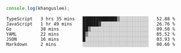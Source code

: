 ```js
console.log(khanguslee);
```

<!--START_SECTION:waka-->

```text
TypeScript   3 hrs 35 mins   █████████████▒░░░░░░░░░░░   52.88 %
JavaScript   1 hr 49 mins    ██████▓░░░░░░░░░░░░░░░░░░   26.76 %
Go           38 mins         ██▒░░░░░░░░░░░░░░░░░░░░░░   09.50 %
YAML         22 mins         █▒░░░░░░░░░░░░░░░░░░░░░░░   05.52 %
JSON         16 mins         █░░░░░░░░░░░░░░░░░░░░░░░░   03.93 %
Markdown     2 mins          ░░░░░░░░░░░░░░░░░░░░░░░░░   00.66 %
```

<!--END_SECTION:waka-->

<!--
**khanguslee/khanguslee** is a ✨ _special_ ✨ repository because its `README.md` (this file) appears on your GitHub profile.

Here are some ideas to get you started:

- 🔭 I’m currently working on ...
- 🌱 I’m currently learning ...
- 👯 I’m looking to collaborate on ...
- 🤔 I’m looking for help with ...
- 💬 Ask me about ...
- 📫 How to reach me: ...
- 😄 Pronouns: ...
- ⚡ Fun fact: ...
-->
